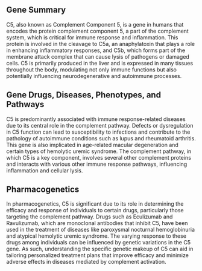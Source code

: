 ## Gene Summary
C5, also known as Complement Component 5, is a gene in humans that encodes the protein complement component 5, a part of the complement system, which is critical for immune response and inflammation. This protein is involved in the cleavage to C5a, an anaphylatoxin that plays a role in enhancing inflammatory responses, and C5b, which forms part of the membrane attack complex that can cause lysis of pathogens or damaged cells. C5 is primarily produced in the liver and is expressed in many tissues throughout the body, modulating not only immune functions but also potentially influencing neurodegenerative and autoimmune processes.

## Gene Drugs, Diseases, Phenotypes, and Pathways
C5 is predominantly associated with immune response-related diseases due to its central role in the complement pathway. Defects or dysregulation in C5 function can lead to susceptibility to infections and contribute to the pathology of autoimmune conditions such as lupus and rheumatoid arthritis. This gene is also implicated in age-related macular degeneration and certain types of hemolytic uremic syndrome. The complement pathway, in which C5 is a key component, involves several other complement proteins and interacts with various other immune response pathways, influencing inflammation and cellular lysis.

## Pharmacogenetics
In pharmacogenetics, C5 is significant due to its role in determining the efficacy and response of individuals to certain drugs, particularly those targeting the complement pathway. Drugs such as Eculizumab and Ravulizumab, which are monoclonal antibodies that inhibit C5, have been used in the treatment of diseases like paroxysmal nocturnal hemoglobinuria and atypical hemolytic uremic syndrome. The varying response to these drugs among individuals can be influenced by genetic variations in the C5 gene. As such, understanding the specific genetic makeup of C5 can aid in tailoring personalized treatment plans that improve efficacy and minimize adverse effects in diseases mediated by complement activation.